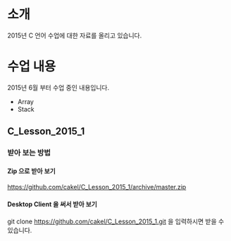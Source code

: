 # 소개
2015년 C 언어 수업에 대한 자료를 올리고 있습니다.

# 수업 내용
2015년 6월 부터 수업 중인 내용입니다.
* Array
* Stack

## C_Lesson_2015_1
### 받아 보는 방법
#### Zip 으로 받아 보기
https://github.com/cakel/C_Lesson_2015_1/archive/master.zip
#### Desktop Client 을 써서 받아 보기
git clone https://github.com/cakel/C_Lesson_2015_1.git 을 입력하시면 받을 수 있습니다.
